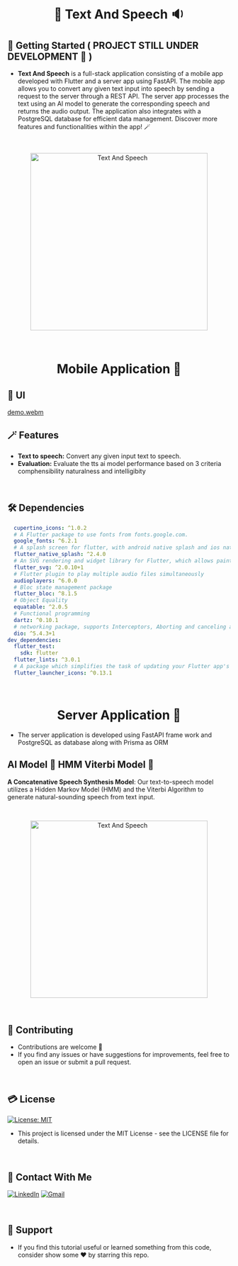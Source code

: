 # <div align="center">📃 Text And Speech 🔉</div>

## 🚀 Getting Started ( PROJECT STILL UNDER DEVELOPMENT 🚧 )
- **Text And Speech** is a full-stack application consisting of a mobile app developed with Flutter and a server app using FastAPI.
  The mobile app allows you to convert any given text input into speech by sending a request to the server through a REST API.
  The server app processes the text using an AI model to generate the corresponding speech and returns the audio output.
  The application also integrates with a PostgreSQL database for efficient data management. Discover more features and functionalities within the app! 🪄
<br/>
<p align="center">
  <img src="https://github.com/BenmoussaYounes/text-and-speech-app/assets/108725492/b95b1633-473f-4950-a125-0355e8e56810" alt="Text And Speech" width="400" height="400">
</p>
<br/>

# <div align="center"> Mobile Application 📱</div>

## 📱 UI

[demo.webm](https://github.com/BenmoussaYounes/text-and-speech-app/assets/108725492/7aa5cac8-4ff5-47af-91ca-7612d7e27311)


## 🪄 Features

- **Text to speech:** Convert any given input text to speech.
- **Evaluation:** Evaluate the tts ai model performance based on 3 criteria comphensibility naturalness and intelligibity 

<br/>

## 🛠 Dependencies

```yaml
  cupertino_icons: ^1.0.2
  # A Flutter package to use fonts from fonts.google.com.
  google_fonts: ^6.2.1
  # A splash screen for flutter, with android native splash and ios native splash.
  flutter_native_splash: ^2.4.0
  # An SVG rendering and widget library for Flutter, which allows painting and displaying Scalable Vector Graphics 1.1 files.
  flutter_svg: ^2.0.10+1
  # Flutter plugin to play multiple audio files simultaneously
  audioplayers: ^6.0.0
  # Bloc state management package
  flutter_bloc: ^8.1.5
  # Object Equality
  equatable: ^2.0.5
  # Functional programming
  dartz: ^0.10.1
  # networking package, supports Interceptors, Aborting and canceling a request, Custom adapters, Transformers, etc.
  dio: ^5.4.3+1
dev_dependencies:
  flutter_test:
    sdk: flutter
  flutter_lints: ^3.0.1
  # A package which simplifies the task of updating your Flutter app's launcher icon.
  flutter_launcher_icons: ^0.13.1
```

<br/>

# <div align="center"> Server Application 🚀 </div>
- The server application is developed using FastAPI frame work and PostgreSQL as database along with Prisma as ORM 

## AI Model 🔮 HMM Viterbi Model 🔮
**A Concatenative Speech Synthesis Model**: Our text-to-speech model utilizes a Hidden Markov Model (HMM) and the Viterbi Algorithm to generate natural-sounding speech from text input.

<br>
<p align="center">
  <img src="https://github.com/BenmoussaYounes/text-and-speech-app/assets/108725492/2c19918b-116f-4085-b088-8229e6d9bf97" alt="Text And Speech" width="full" height="400">
</p>

<br/>

## 🫴 Contributing

- Contributions are welcome 💜
- If you find any issues or have suggestions for improvements, feel free to open an issue or submit a pull request.

<br/>

## 💳 License

[![License: MIT](https://img.shields.io/badge/License-MIT-yellow.svg)](https://opensource.org/licenses/MIT)
- This project is licensed under the MIT License - see the LICENSE file for details.

<br/>

## 🤝 Contact With Me

[![LinkedIn](https://img.shields.io/badge/LinkedIn-0077B5?style=for-the-badge&logo=linkedin&logoColor=white)](https://www.linkedin.com/in/younesbenmoussa/) 
[![Gmail](https://img.shields.io/badge/Gmail-333333?style=for-the-badge&logo=gmail&logoColor=red)](https://devbenmoussayounes@gmail.com)


<br/>

## 💖 Support

- If you find this tutorial useful or learned something from this code, consider show some ❤️ by starring this repo.
